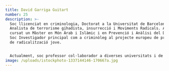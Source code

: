 ```yaml
---
title: David Garriga Guitart
number: 25
description: >-
  Soc llicenciat en criminologia, Doctorat a la Universitat de Barcelona i
  Analista de terrorisme gihadista, insurrecció i Moviments Radicals. A més he
  cursat un Màster en Món Àrab i Islàmic i en Prevenció i Anàlisi del Delicte.
  Soc Investigador principal com a criminòleg al projecte europeu de prevenció
  de radicalització jove.


  Actualment, soc professor col·laborador a diverses universitats i de forces i cossos de seguretat en l'àmbit nacional i internacional.
image: /uploads/istockphoto-1337144146-170667a.jpg
---
```

